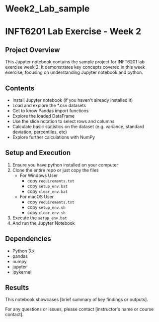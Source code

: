 # Week2_Lab_sample

# INFT6201 Lab Exercise - Week 2

## Project Overview
This Jupyter notebook contains the sample project for INFT6201 lab exercise week 2. It demonstrates key concepts covered in this week exercise, focusing on understanding Jupyter notebook and python.

## Contents
- Install Jupyter notebook (if you haven't already installed it)
- Load and explore the *.csv datasets
- Get to know Pandas import functions
- Explore the loaded DataFrame
- Use the slice notation to select rows and columns
- Calculate basic statistics on the dataset (e.g. variance, standard deviation, percentiles, etc)
- Explore further calculations with NumPy

## Setup and Execution
1. Ensure you have python installed on your computer
2. Clone the entire repo or just copy the files
    - For Windows User
        - copy `requirements.txt`
        - copy `setup_env.bat`
        - copy `clear_env.bat`
    - For macOS User
        - copy `requirements.txt`
        - copy `setup_env.sh`
        - copy `clear_env.sh`
3. Execute the `setup_env.bat`
4. And run the Jupyter Notebook

## Dependencies
- Python 3.x
- pandas
- numpy
- jupyter
- ipykernel

## Results
This notebook showcases [brief summary of key findings or outputs].

For any questions or issues, please contact [instructor's name or course contact].